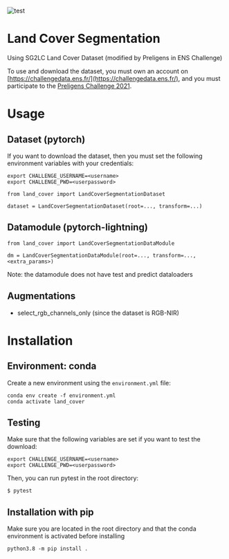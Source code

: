 ![test](https://github.com/tdard/land-cover-segmentation/actions/workflows/tests.yml/badge.svg)

# Land Cover Segmentation 

Using SG2LC Land Cover Dataset (modified by Preligens in ENS Challenge) <br>

To use and download the dataset, you must own an account on [https://challengedata.ens.fr/](https://challengedata.ens.fr/), and you must participate to the [Preligens Challenge 2021](https://challengedata.ens.fr/participants/challenges/48/).

# Usage

## Dataset (pytorch)
If you want to download the dataset, then you must set the following environment variables with your credentials: <br>
```
export CHALLENGE_USERNAME=<username>
export CHALLENGE_PWD=<userpassword>
```

```
from land_cover import LandCoverSegmentationDataset

dataset = LandCoverSegmentationDataset(root=..., transform=...)
```

## Datamodule (pytorch-lightning)
```
from land_cover import LandCoverSegmentationDataModule

dm = LandCoverSegmentationDataModule(root=..., transform=..., <extra_params>)
```

Note: the datamodule does not have test and predict dataloaders

## Augmentations
- select_rgb_channels_only (since the dataset is RGB-NIR)


# Installation
## Environment: conda
Create a new environment using the `environment.yml` file:
```
conda env create -f environment.yml
conda activate land_cover
```

## Testing

Make sure that the following variables are set if you want to test the download:
```
export CHALLENGE_USERNAME=<username>
export CHALLENGE_PWD=<userpassword>
```

Then, you can run pytest in the root directory:
```
$ pytest
```

## Installation with pip
Make sure you are located in the root directory and that the conda environment is activated before installing
```
python3.8 -m pip install .
```
